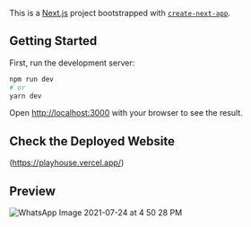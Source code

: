 This is a [Next.js](https://nextjs.org/) project bootstrapped with [`create-next-app`](https://github.com/vercel/next.js/tree/canary/packages/create-next-app).

## Getting Started

First, run the development server:

```bash
npm run dev
# or
yarn dev
```

Open [http://localhost:3000](http://localhost:3000) with your browser to see the result.


## Check the Deployed Website

(https://playhouse.vercel.app/)

## Preview
![WhatsApp Image 2021-07-24 at 4 50 28 PM](https://user-images.githubusercontent.com/65803594/126866881-f9d6e662-b9cb-4cf8-9c17-54c72c3bdb44.jpeg)





